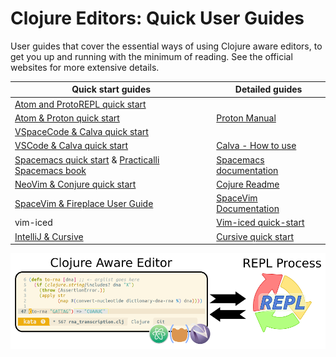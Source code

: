 # Clojure Editors: Quick User Guides

User guides that cover the essential ways of using Clojure aware editors, to get you up and running with the minimum of reading.  See the official websites for more extensive details.

| Quick start guides                                                                                                    | Detailed guides                                                                |
|-----------------------------------------------------------------------------------------------------------------------|--------------------------------------------------------------------------------|
| [Atom and ProtoREPL quick start](atom-protorepl.md)                                                                   |                                                                                |
| [Atom & Proton quick start](atom-protorepl.md)                                                                        | [Proton Manual](https://github.com/dvcrn/proton/blob/master/MANUAL.md)         |
| [VSpaceCode & Calva quick start](vspacecode-calva.md)                                                                 |                                                                                |
| [VSCode & Calva quick start](vscode-calva.md)                                                                         | [Calva - How to use](https://calva.readthedocs.io/en/latest/index.html)        |
| [Spacemacs quick start](emacs-spacemacs.html) & [Practicalli Spacemacs book](https://practicalli.github.io/spacemacs) | [Spacemacs documentation](http://develop.spacemacs.org/doc/DOCUMENTATION.html) |
| [NeoVim & Conjure quick start](neovim-conjure.md)                                                                     | [Cojure Readme](https://github.com/Olical/conjure)                             |
| [SpaceVim & Fireplace User Guide](spacevim-fireplace.md)                                                              | [SpaceVim Documentation](https://spacevim.org/documentation/)                  |
| vim-iced                                                                                                              | [Vim-iced quick-start](https://liquidz.github.io/vim-iced/#quick_start)        |
| [IntelliJ & Cursive](intellij-cursive.html)                                                                           | [Cursive quick start](https://cursive-ide.com/userguide/)                      |



![Clojure aware editors and REPL process](https://raw.githubusercontent.com/jr0cket/developer-guides/master/clojure/clojure-repl-driven-development-clojure-aware-editor.png)

